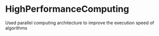 # HighPerformanceComputing
Used parallel computing architecture to improve the execution speed of algorithms
